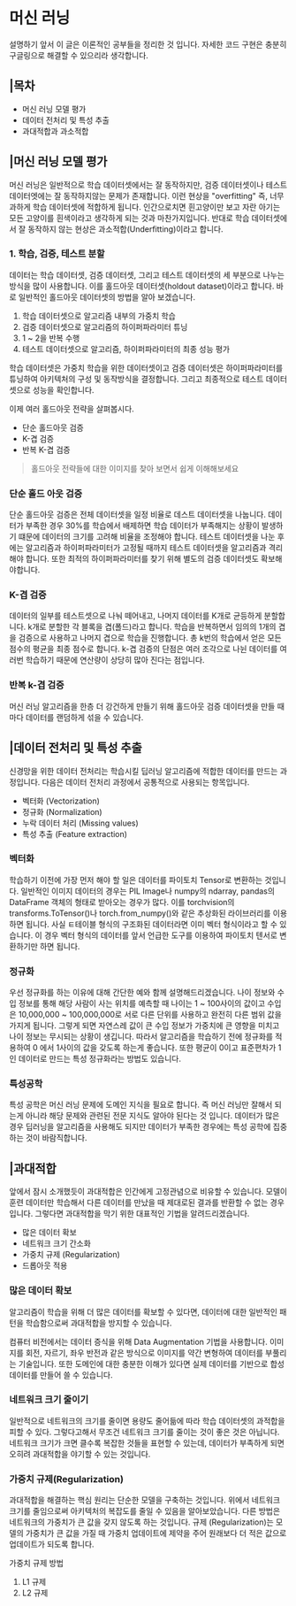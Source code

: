 # 머신 러닝 

설명하기 앞서 이 글은 이론적인 공부들을 정리한 것 입니다. 자세한 코드 구현은 충분히 구글링으로 해결할 수 있으리라 생각합니다.

## |목차
- 머신 러닝 모델 평가
- 데이터 전처리 및 특성 추출
- 과대적합과 과소적합



## |머신 러닝 모델 평가

머신 러닝은 일반적으로 학습 데이터셋에서는 잘 동작하지만, 검증 데이터셋이나 테스트 데이터엣에는 잘 동작하지않는 문제가 존재합니다. 이런 현상을 "overfitting" 즉, 너무 과하게 학습 데이터셋에 적합하게 됩니다. 인간으로치면 흰고양이만 보고 자란 아기는 모든 고양이를 흰색이라고 생각하게 되는 것과 마찬가지입니다. 
반대로 학습 데이터셋에서 잘 동작하지 않는 현상은 과소적합(Underfitting)이라고 합니다. 

### 1. 학습, 검증, 테스트 분할

데이터는 학습 데이터셋, 검증 데이터셋, 그리고 테스트 데이터셋의 세 부분으로 나누는 방식을 많이 사용합니다. 
이를 홀드아웃 데이터셋(holdout dataset)이라고 합니다. 바로 일반적인 홀드아웃 데이터셋의 방법을 알아 보겠습니다.


1. 학습 데이터셋으로 알고리즘 내부의 가중치 학습
2. 검증 데이터셋으로 알고리즘의 하이퍼파라미터 튜닝
3. 1 ~ 2을 반복 수행
4. 테스트 데이터셋으로 알고리즘, 하이퍼파라미터의 최종 성능 평가

학습 데이터셋은 가중치 학습을 위한 데이터셋이고 검증 데이터셋은 하이퍼파라미터를 튜닝하여 아키텍처의 구성 및 동작방식을 결정합니다. 그리고 최종적으로 테스트 데이터셋으로 성능을 확인합니다.

이제 여러 홀드아웃 전략을 살펴봅시다.
- 단순 홀드아웃 검증
- K-겹 검증
- 반복 K-겹 검증

 > 홀드아웃 전략들에 대한 이미지를 찾아 보면서 쉽게 이해해보세요

 ### 단순 홀드 아웃 검증

 단순 홀드아웃 검증은 전체 데이터셋을 일정 비율로 데스트 데이터셋을 나눕니다. 데이터가 부족한 경우 30%를 학습에서 배제하면 학습 데이터가 부족해지는 상황이 발생하기 떄문에 데이터의 크기를 고려해 비율을 조정해야 합니다. 테스트 데이터셋을 나눈 후에는 알고리즘과 하이퍼파라미터가 고정될 때까지 테스트 데이터셋을 알고리즘과 격리해야 합니다. 또한 최적의 하이퍼파라미터를 찾기 위해 별도의 검증 데이터셋도 확보해야합니다.


 ### K-겹 검증

 데이터의 일부를 테스트셋으로 나눠 떼어내고, 나머지 데이터를 K개로 균등하게 분할합니다. k개로 분할한 각 블록을 겹(폴드)라고 합니다. 학습을 반복하면서 임의의 1개의 겹을 검증으로 사용하고 나머지 겹으로 학습을 진행합니다. 총 k번의 학습에서 얻은 모든 점수의 평균을 최종 점수로 합니다. k-겹 검증의 단점은 여러 조각으로 나뉜 데이터를 여러번 학습하기 때문에 연산량이 상당히 많아 진다는 점입니다.


 ### 반복 k-겹 검증
 머신 러닝 알고리즘을 한층 더 강건하게 만들기 위해 홀드아웃 검증 데이터셋을 만들 때 마다 데이터를 랜덤하게 섞을 수 있습니다.

## |데이터 전처리 및 특성 추출
신경망을 위한 데이터 전처리는 학습시킬 딥러닝 알고리즘에 적합한 데이터를 만드는 과정입니다. 다음은 데이터 전처리 과정에서 공통적으로 사용되는 항목입니다.

- 벡터화 (Vectorization)
- 정규화 (Normalization)
- 누락 데이터 처리 (Missing values)
- 특성 추출 (Feature extraction)

### 벡터화

학습하기 이전에 가장 먼저 해야 할 일은 데이터를 파이토치 Tensor로 변환하는 것입니다. 일반적인 이미지 데이터의 경우는 PIL Image나 numpy의 ndarray, pandas의 DataFrame 객체의 형태로 받아오는 경우가 많다. 이를 torchvision의 transforms.ToTensor()나  torch.from_numpy()와 같은 추상화된 라이브러리를 이용하면 됩니다. 사실 ㅌ테이블 형식의 구조화된 데이터라면 이미 벡터 형식이라고 할 수 있습니다. 이 경우 벡터 형식의 데이터를 앞서 언급한 도구를 이용하여 파이토치 텐서로 변환하기만 하면 됩니다.

### 정규화
우선 정규화를 하는 이유에 대해 간단한 예와 함께  설명해드리겠습니다. 나이 정보와 수입 정보를 통해 해당 사람이 사는 위치를 예측할 때 나이는 1 ~ 100사이의 값이고 수입은 10,000,000 ~ 100,000,000로 서로 다른 단위를 사용하고 완전히 다른 범위 값을 가지게 됩니다. 그렇게 되면 자연스레 값이 큰 수입 정보가 가중치에 큰 영향을 미치고 나이 정보는 무시되는 상황이 생깁니다. 따라서 알고리즘을 학습하기 전에 정규화를 적용하여 0 에서 1사이의 값을 갖도록 하는게 좋습니다. 또한 평균이 0이고 표준편차가 1인 데이터로 만드는 특성 정규화라는 방법도 있습니다.

### 특성공학
특성 공학은 머신 러닝 문제에 도메인 지식을 필요로 합니다. 즉 머신 러닝만 잘해서 되는게 아니라 해당 문제와 관련된 전문 지식도 알아야 된다는 것 입니다. 데이터가 많은 경우 딥러닝을 알고리즘을 사용해도 되지만 데이터가 부족한 경우에는 특성 공학에 집중하는 것이 바람직합니다. 

## |과대적합
앞에서 잠시 소개했듯이 과대적합은 인간에게 고정관념으로 비유할 수 있습니다. 모델이 훈련 데이터만 학습해서 다른 데이터를 만났을 때 제대로된 결과를 반환할 수 없는 경우입니다. 그렇다면 과대적합을 막기 위한 대표적인 기법을 알려드리겠습니다.

 - 많은 데이터 확보
 - 네트워크 크기 간소화
 - 가중치 규제 (Regularization)
 - 드롭아웃 적용

### 많은 데이터 확보

알고리즘이 학습을 위해 더 많은 데이터를 확보할 수 있다면, 데이터에 대한 일반적인 패턴을 학습함으로써 과대적합을 방지할 수 있습니다. 

컴퓨터 비전에서는 데이터 증식을 위해 Data Augmentation 기법을 사용합니다. 이미지를 회전, 자르기, 좌우 반전과 같은 방식으로 이미지를 약간 변형하여 데이터를 부풀리는 기술입니다. 또한 도메인에 대한 충분한 이해가 있다면 실제 데이터를 기반으로 합성 데이터를 만들어 쓸 수 있습니다.

### 네트워크 크기 줄이기

일반적으로 네트워크의 크기를 줄이면 용량도 줄어듦에 따라 학습 데이터셋의 과적합을 피할 수 있다. 그렇다고해서 무조건 네트워크 크기를 줄이는 것이 좋은 것은 아닙니다. 네트워크 크기가 크면 클수록 복잡한 것들을 표현할 수 있는데, 데이터가 부족하게 되면 오히려 과대적합을 야기할 수 있는 것입니다. 

### 가중치 규제(Regularization)

과대적합을 해결하는 핵심 원리는 단순한 모델을 구축하는 것입니다. 위에서 네트워크 크기를 줄임으로써 아키텍처의 복잡도를 줄일 수 있음을 알아보았습니다. 다른 방법은 네트워크의 가중치가 큰 값을 갖지 않도록 하는 것입니다.
규제 (Regularization)는 모델의 가중치가 큰 값을 가질 때 가중치 업데이트에 제약을 주어 원래보다 더 적은 값으로 업데이트가 되도록 합니다. 

가중치 규제 방법
1. L1 규제
2. L2 규제
